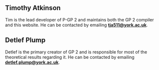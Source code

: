 ## Timothy Atkinson
Tim is the lead developer of P-GP 2 and maintains both the GP 2 compiler and this website. He can be contacted by emailing **tja511@york.ac.uk**.
## Detlef Plump
Detlef is the primary creator of GP 2 and is responsible for most of the theoretical results regarding it. He can be contacted by emailing **detlef.plump@york.ac.uk**. 
